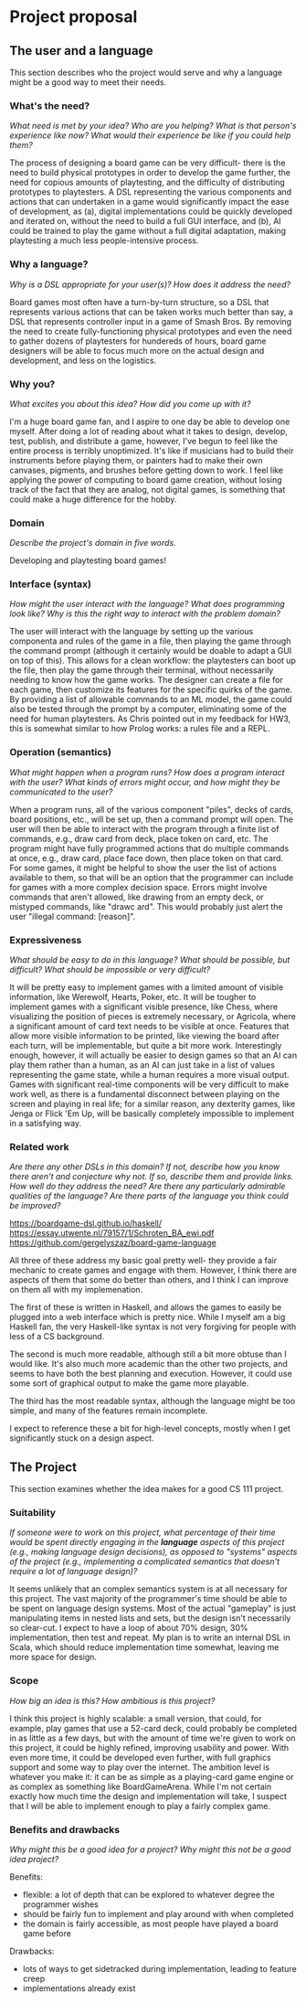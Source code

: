 # Project proposal

## The user and a language

This section describes who the project would serve and why a language might be 
a good way to meet their needs.

### What's the need?

_What need is met by your idea? Who are you helping? What is that person's
experience like now? What would their experience be like if you could help
them?_

The process of designing a board game can be very difficult- there is the need 
to build physical prototypes in order to develop the game further, the need 
for copious amounts of playtesting, and the difficulty of distributing 
prototypes to playtesters. A DSL representing the various components and 
actions that can undertaken in a game would significantly impact the ease of 
development, as (a), digital implementations could be quickly developed and 
iterated on, without the need to build a full GUI interface, and (b), AI could 
be trained to play the game without a full digital adaptation, making 
playtesting a much less people-intensive process.

### Why a language?

_Why is a DSL appropriate for your user(s)? How does it address the need?_

Board games most often have a turn-by-turn structure, so a DSL that represents 
various actions that can be taken works much better than say, a DSL that 
represents controller input in a game of Smash Bros. By removing the need to 
create fully-functioning physical prototypes and even the need to gather 
dozens of playtesters for hundereds of hours, board game designers will be 
able to focus much more on the actual design and development, and less on the 
logistics.

### Why you?

_What excites you about this idea? How did you come up with it?_

I'm a huge board game fan, and I aspire to one day be able to develop one 
myself. After doing a lot of reading about what it takes to design, develop, 
test, publish, and distribute a game, however, I've begun to feel like the 
entire process is terribly unoptimized. It's like if musicians had to build 
their instruments before playing them, or painters had to make their own 
canvases, pigments, and brushes before getting down to work. I feel like 
applying the power of computing to board game creation, without losing track 
of the fact that they are analog, not digital games, is something that could 
make a huge difference for the hobby.

### Domain

_Describe the project's domain in five words._

Developing and playtesting board games!

### Interface (syntax)

_How might the user interact with the language? What does programming look
like? Why is this the right way to interact with the problem domain?_

The user will interact with the language by setting up the various componenta 
and rules of the game in a file, then playing the game through the command 
prompt (although it certainly would be doable to adapt a GUI on top of this). 
This allows for a clean workflow: the playtesters can boot up the file, then 
play the game through their terminal, without necessarily needing to know how 
the game works. The designer can create a file for each game, then customize 
its features for the specific quirks of the game. By providing a list of 
allowable commands to an ML model, the game could also be tested through the 
prompt by a computer, eliminating some of the need for human playtesters. As 
Chris pointed out in my feedback for HW3, this is somewhat similar to how 
Prolog works: a rules file and a REPL.

### Operation (semantics)

_What might happen when a program runs? How does a program interact with the
user? What kinds of errors might occur, and how might they be communicated to
the user?_

When a program runs, all of the various component "piles", decks of cards, 
board positions, etc., will be set up, then a command prompt will open. The 
user will then be able to interact with the program through a finite list of 
commands, e.g., draw card from deck, place token on card, etc. The program 
might have fully programmed actions that do multiple commands at once, e.g., 
draw card, place face down, then place token on that card. For some games, it 
might be helpful to show the user the list of actions available to them, so 
that will be an option that the programmer can include for games with a more 
complex decision space. Errors might involve commands that aren't allowed, 
like drawing from an empty deck, or mistyped commands, like "drawc ard". This 
would probably just alert the user "illegal command: [reason]".

### Expressiveness

_What should be easy to do in this language? What should be possible, but
difficult? What should be impossible or very difficult?_

It will be pretty easy to implement games with a limited amount of visible 
information, like Werewolf, Hearts, Poker, etc. It will be tougher to 
implement games with a significant visible presence, like Chess, where 
visualizing the position of pieces is extremely necessary, or Agricola, where 
a significant amount of card text needs to be visible at once. Features that 
allow more visible information to be printed, like viewing the board after 
each turn, will be implementable, but quite a bit more work. Interestingly 
enough, however, it will actually be easier to design games so that an AI can 
play them rather than a human, as an AI can just take in a list of values 
representing the game state, while a human requires a more visual output. 
Games with significant real-time components will be very difficult to make 
work well, as there is a fundamental disconnect between playing on the screen 
and playing in real life; for a similar reason, any dexterity games, like 
Jenga or Flick 'Em Up, will be basically completely impossible to implement in 
a satisfying way.

### Related work

_Are there any other DSLs in this domain? If not, describe how you know there
aren't and conjecture why not. If so, describe them and provide links. How well
do they address the need? Are there any particularly admirable qualities of the
language? Are there parts of the language you think could be improved?_

https://boardgame-dsl.github.io/haskell/
https://essay.utwente.nl/79157/1/Schroten_BA_ewi.pdf
https://github.com/gergelyszaz/board-game-language

All three of these address my basic goal pretty well- they provide a fair 
mechanic to create games and engage with them. However, I think there are 
aspects of them that some do better than others, and I think I can improve on 
them all with my implemenation.

The first of these is written in Haskell, and allows the games to easily be 
plugged into a web interface which is pretty nice. While I myself am a big 
Haskell fan, the very Haskell-like syntax is not very forgiving for people 
with less of a CS background.

The second is much more readable, although still a bit more obtuse than I 
would like. It's also much more academic than the other two projects, and 
seems to have both the best planning and execution. However, it could use some 
sort of graphical output to make the game more playable.

The third has the most readable syntax, although the language might be too 
simple, and many of the features remain incomplete.

I expect to reference these a bit for high-level concepts, mostly when I get 
significantly stuck on a design aspect.

## The Project

This section examines whether the idea makes for a good CS 111 project.

### Suitability

_If someone were to work on this project, what percentage of their time would be
spent directly engaging in the **language** aspects of this project (e.g.,
making language design decisions), as opposed to "systems" aspects of the
project (e.g., implementing a complicated semantics that doesn't require a lot
of language design)?_

It seems unlikely that an complex semantics system is at all necessary for 
this project. The vast majority of the programmer's time should be able to be 
spent on language design systems. Most of the actual "gameplay" is just 
manipulating items in nested lists and sets, but the design isn't necessarily 
so clear-cut. I expect to have a loop of about 70% design, 30% implementation, 
then test and repeat. My plan is to write an internal DSL in Scala, which should reduce implementation time somewhat, leaving me more space for design.

### Scope

_How big an idea is this? How ambitious is this project?_

I think this project is highly scalable: a small version, that could, for 
example, play games that use a 52-card deck, could probably be completed in as 
little as a few days, but with the amount of time we're given to work on this 
project, it could be highly refined, improving usability and power. With even 
more time, it could be developed even  further, with full graphics support and 
some way to play over the internet. The ambition level is whatever you make 
it: it can be as simple as a playing-card game engine or as complex as 
something like BoardGameArena. While I'm not certain exactly how much time the 
design and implementation will take, I suspect that I will be able to 
implement enough to play a fairly complex game.

### Benefits and drawbacks

_Why might this be a good idea for a project? Why might this not be a good idea
project?_

Benefits:
- flexible: a lot of depth that can be explored to whatever degree the programmer wishes 
- should be fairly fun to implement and play around with when completed
- the domain is fairly accessible, as most people have played a board game before

Drawbacks:
- lots of ways to get sidetracked during implementation, leading to feature creep
- implementations already exist